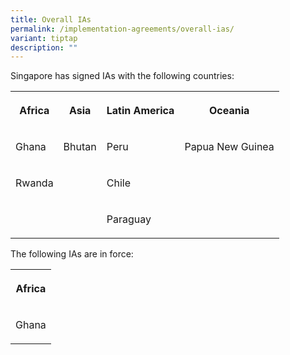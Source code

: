 ```yaml
---
title: Overall IAs
permalink: /implementation-agreements/overall-ias/
variant: tiptap
description: ""
---
```

<p>Singapore has signed IAs with the following countries:</p>
<table style="minWidth: 100px">
<colgroup>
<col>
<col>
<col>
<col>
</colgroup>
<tbody>
<tr>
<th rowspan="1" colspan="1">
<p>Africa</p>
</th>
<th rowspan="1" colspan="1">
<p>Asia</p>
</th>
<th rowspan="1" colspan="1">
<p>Latin America</p>
</th>
<th rowspan="1" colspan="1">
<p>Oceania</p>
</th>
</tr>
<tr>
<td rowspan="1" colspan="1">
<p>Ghana</p>
</td>
<td rowspan="1" colspan="1">
<p>Bhutan</p>
</td>
<td rowspan="1" colspan="1">
<p>Peru</p>
</td>
<td rowspan="1" colspan="1">
<p>Papua New Guinea</p>
</td>
</tr>
<tr>
<td rowspan="1" colspan="1">
<p>Rwanda</p>
</td>
<td rowspan="1" colspan="1">
<p></p>
</td>
<td rowspan="1" colspan="1">
<p>Chile</p>
</td>
<td rowspan="1" colspan="1">
<p></p>
</td>
</tr>
<tr>
<td rowspan="1" colspan="1">
<p></p>
</td>
<td rowspan="1" colspan="1">
<p></p>
</td>
<td rowspan="1" colspan="1">
<p>Paraguay</p>
</td>
<td rowspan="1" colspan="1">
<p></p>
</td>
</tr>
</tbody>
</table>
<p></p>
<p>The following IAs are in force:</p>
<table style="minWidth: 25px">
<colgroup>
<col>
</colgroup>
<tbody>
<tr>
<th rowspan="1" colspan="1">
<p>Africa</p>
</th>
</tr>
<tr>
<td rowspan="1" colspan="1">
<p>Ghana</p>
</td>
</tr>
</tbody>
</table>
<p></p>